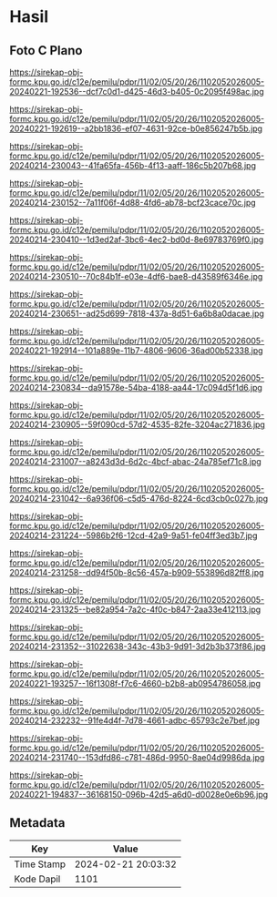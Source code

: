 # Hasil

## Foto C Plano

https://sirekap-obj-formc.kpu.go.id/c12e/pemilu/pdpr/11/02/05/20/26/1102052026005-20240221-192536--dcf7c0d1-d425-46d3-b405-0c2095f498ac.jpg

https://sirekap-obj-formc.kpu.go.id/c12e/pemilu/pdpr/11/02/05/20/26/1102052026005-20240221-192619--a2bb1836-ef07-4631-92ce-b0e856247b5b.jpg

https://sirekap-obj-formc.kpu.go.id/c12e/pemilu/pdpr/11/02/05/20/26/1102052026005-20240214-230043--41fa65fa-456b-4f13-aaff-186c5b207b68.jpg

https://sirekap-obj-formc.kpu.go.id/c12e/pemilu/pdpr/11/02/05/20/26/1102052026005-20240214-230152--7a11f06f-4d88-4fd6-ab78-bcf23cace70c.jpg

https://sirekap-obj-formc.kpu.go.id/c12e/pemilu/pdpr/11/02/05/20/26/1102052026005-20240214-230410--1d3ed2af-3bc6-4ec2-bd0d-8e69783769f0.jpg

https://sirekap-obj-formc.kpu.go.id/c12e/pemilu/pdpr/11/02/05/20/26/1102052026005-20240214-230510--70c84b1f-e03e-4df6-bae8-d43589f6346e.jpg

https://sirekap-obj-formc.kpu.go.id/c12e/pemilu/pdpr/11/02/05/20/26/1102052026005-20240214-230651--ad25d699-7818-437a-8d51-6a6b8a0dacae.jpg

https://sirekap-obj-formc.kpu.go.id/c12e/pemilu/pdpr/11/02/05/20/26/1102052026005-20240221-192914--101a889e-11b7-4806-9606-36ad00b52338.jpg

https://sirekap-obj-formc.kpu.go.id/c12e/pemilu/pdpr/11/02/05/20/26/1102052026005-20240214-230834--da91578e-54ba-4188-aa44-17c094d5f1d6.jpg

https://sirekap-obj-formc.kpu.go.id/c12e/pemilu/pdpr/11/02/05/20/26/1102052026005-20240214-230905--59f090cd-57d2-4535-82fe-3204ac271836.jpg

https://sirekap-obj-formc.kpu.go.id/c12e/pemilu/pdpr/11/02/05/20/26/1102052026005-20240214-231007--a8243d3d-6d2c-4bcf-abac-24a785ef71c8.jpg

https://sirekap-obj-formc.kpu.go.id/c12e/pemilu/pdpr/11/02/05/20/26/1102052026005-20240214-231042--6a936f06-c5d5-476d-8224-6cd3cb0c027b.jpg

https://sirekap-obj-formc.kpu.go.id/c12e/pemilu/pdpr/11/02/05/20/26/1102052026005-20240214-231224--5986b2f6-12cd-42a9-9a51-fe04ff3ed3b7.jpg

https://sirekap-obj-formc.kpu.go.id/c12e/pemilu/pdpr/11/02/05/20/26/1102052026005-20240214-231258--dd94f50b-8c56-457a-b909-553896d82ff8.jpg

https://sirekap-obj-formc.kpu.go.id/c12e/pemilu/pdpr/11/02/05/20/26/1102052026005-20240214-231325--be82a954-7a2c-4f0c-b847-2aa33e412113.jpg

https://sirekap-obj-formc.kpu.go.id/c12e/pemilu/pdpr/11/02/05/20/26/1102052026005-20240214-231352--31022638-343c-43b3-9d91-3d2b3b373f86.jpg

https://sirekap-obj-formc.kpu.go.id/c12e/pemilu/pdpr/11/02/05/20/26/1102052026005-20240221-193257--16f1308f-f7c6-4660-b2b8-ab0954786058.jpg

https://sirekap-obj-formc.kpu.go.id/c12e/pemilu/pdpr/11/02/05/20/26/1102052026005-20240214-232232--91fe4d4f-7d78-4661-adbc-65793c2e7bef.jpg

https://sirekap-obj-formc.kpu.go.id/c12e/pemilu/pdpr/11/02/05/20/26/1102052026005-20240214-231740--153dfd86-c781-486d-9950-8ae04d9986da.jpg

https://sirekap-obj-formc.kpu.go.id/c12e/pemilu/pdpr/11/02/05/20/26/1102052026005-20240221-194837--36168150-096b-42d5-a6d0-d0028e0e6b96.jpg


## Metadata

| Key        | Value               |
| ---------- | ------------------- |
| Time Stamp | 2024-02-21 20:03:32 |
| Kode Dapil | 1101                |



